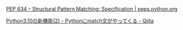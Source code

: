 [PEP 634 – Structural Pattern Matching: Specification | peps.python.org](https://peps.python.org/pep-0634/)

[Python3.10の新機能(2) - Pythonにmatch文がやってくる - Qiita](https://qiita.com/ksato9700/items/3ce4c68c0d713874b693)
